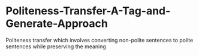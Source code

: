 # Politeness-Transfer-A-Tag-and-Generate-Approach
 Politeness transfer which involves converting non-polite sentences to polite sentences while preserving the meaning
